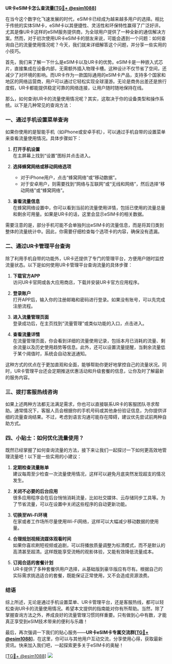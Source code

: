 **UR卡eSIM卡怎么查流量[[TG💪+ @esim1088](https://t.me/s/esim1088)]**

在当今这个数字化飞速发展的时代，eSIM卡已经成为越来越多用户的选择。相比于传统的实体SIM卡，eSIM卡以其便捷性、灵活性和环保特性赢得了广泛好评。尤其是像UR卡这样的eSIM服务提供商，为全球用户提供了一种全新的通信解决方案。然而，对于初次使用UR卡eSIM卡的朋友来说，可能会遇到一个问题：如何查询自己的流量使用情况呢？今天，我们就来详细解答这个问题，并分享一些实用的小技巧。

首先，我们来了解一下什么是eSIM卡以及UR卡的优势。eSIM卡是一种嵌入式芯片，直接集成在设备内部，无需额外插入物理卡槽。这种设计不仅节省了空间，还减少了对环境的影响。而UR卡作为一款国际通用的eSIM卡产品，支持多个国家和地区的网络运营商，用户可以通过它轻松实现全球漫游。无论是商务出差还是旅行度假，UR卡都能提供稳定可靠的网络连接，让用户随时随地保持在线。

那么，如何查询UR卡的流量使用情况呢？其实，这取决于你的设备类型和操作系统。以下是几种常见的查询方法：

### **一、通过手机设置菜单查询**
如果你使用的是智能手机（如iPhone或安卓手机），可以通过手机自带的设置菜单来查看流量使用情况。具体步骤如下：

1. **打开手机设置**  
   在主屏幕上找到“设置”图标并点击进入。

2. **选择蜂窝网络或移动网络选项**  
   - 对于iPhone用户，点击“蜂窝网络”或“移动数据”。
   - 对于安卓用户，则需要找到“网络与互联网”或“无线和网络”，然后选择“移动网络”或“蜂窝网络”。

3. **查看流量信息**  
   在蜂窝网络设置中，你可以看到当前的流量使用详情，包括已使用的流量总量和剩余可用量。如果是UR卡的话，这里会显示eSIM卡的相关数据。

需要注意的是，部分手机可能不会单独列出eSIM卡的流量信息，而是将其归类到整体的流量统计中。因此，你需要仔细检查每个选项卡的内容，确保没有遗漏。

### **二、通过UR卡管理平台查询**
除了利用手机自带的功能外，UR卡还提供了专门的管理平台，方便用户随时监控流量状态。以下是如何使用UR卡管理平台查询流量的具体步骤：

1. **下载官方APP**  
   访问UR卡官网或各大应用商店，下载并安装UR卡官方应用程序。

2. **登录账户**  
   打开APP后，输入你的注册邮箱和密码进行登录。如果没有账号，可以先完成注册流程。

3. **进入流量管理页面**  
   登录成功后，在主页找到“流量管理”或类似功能的入口，点击进入。

4. **查看流量详情**  
   在流量管理页面，你会看到详细的流量使用记录，包括本月已消耗的流量、剩余流量以及历史使用趋势等信息。此外，还可以设置流量提醒，当剩余流量低于某个阈值时，系统会自动发送通知。

这种方式的优点在于更加直观和全面，能够帮助你更好地掌控自己的流量状况。同时，UR卡管理平台还会定期推送优惠活动和升级套餐的信息，让你及时了解最新的服务内容。

### **三、拨打客服热线咨询**
如果上述两种方法都无法满足需求，你也可以直接联系UR卡的客服团队寻求帮助。通常情况下，客服人员会根据你的手机号码或其他身份验证信息，为你提供详细的流量查询结果。不过，考虑到语言沟通可能存在障碍，建议优先尝试前两种自助方式。

### **四、小贴士：如何优化流量使用？**
既然已经掌握了如何查询流量的方法，接下来让我们一起探讨一下如何更高效地管理流量吧！以下是一些实用的小建议：

1. **定期检查流量账单**  
   建议每周至少检查一次流量使用情况，这样可以避免月底突然发现超支的情况发生。

2. **关闭不必要的后台应用**  
   很多应用程序会在后台悄悄消耗流量，比如社交媒体、云存储同步工具等。为了节省流量，可以在设置中关闭这些程序的自动更新功能。

3. **切换至Wi-Fi环境**  
   在家或者工作场所尽量使用Wi-Fi网络，这样可以大幅减少移动数据的使用量。

4. **合理规划视频流媒体观看时间**  
   如果你喜欢刷短视频或追剧，可以将播放质量调整为标清模式，而不是默认的高清甚至超清。这样既能享受流畅的观影体验，又能有效降低流量成本。

5. **订阅合适的套餐计划**  
   UR卡提供了多种套餐供用户选择，从基础版到豪华版应有尽有。根据自己的实际需求挑选适合的套餐，既能保证正常使用，又不会造成资源浪费。

### **结语**
综上所述，无论是通过手机设置菜单、UR卡管理平台，还是客服热线，都可以轻松查询UR卡的流量使用情况。希望本文提供的指南能对你有所帮助。当然，除了掌握查询方法之外，养成良好的流量管理习惯同样重要。只有做到心中有数，才能真正享受到eSIM技术带来的便利与乐趣！

最后，再次强调一下我们的贴心服务——**UR卡eSIM卡专属交流群[[TG💪+ @esim1088](https://t.me/s/esim1088)]**，在这里，你可以与其他用户互动交流，分享使用心得，获取最新资讯。快来加入我们吧，一起探索更多关于eSIM卡的奥秘！

[[TG💪+ @esim1088](https://t.me/s/esim1088)] ![](https://i.postimg.cc/4NQfJmqS/Snipaste-2025-05-13-00-14-12.png)